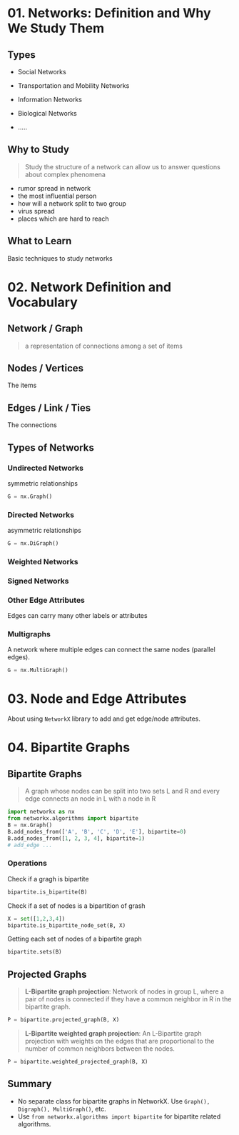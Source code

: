 # 01. Networks: Definition and Why We Study Them

## Types

- Social Networks
- Transportation and Mobility Networks
- Information Networks
- Biological Networks

- .....

## Why to Study

> Study the structure of a network can allow us to answer questions about complex phenomena

- rumor spread in network
- the most influential person
- how will a network split to two group
- virus spread
- places which are hard to reach

## What to Learn

Basic techniques to study networks

# 02. Network Definition and Vocabulary

## Network / Graph

> a representation of connections among a set of items

## Nodes / Vertices

The items

## Edges / Link / Ties

The connections

## Types of Networks

### Undirected Networks

symmetric relationships

```python
G = nx.Graph()
```

### Directed Networks

asymmetric relationships

```python
G = nx.DiGraph()
```

### Weighted Networks

### Signed Networks

### Other Edge Attributes

Edges can carry many other labels or attributes

### Multigraphs

A network where multiple edges can connect the same nodes (parallel edges).

```python
G = nx.MultiGraph()
```

# 03. Node and Edge Attributes

About using `NetworkX` library to add and get edge/node attributes.

# 04. Bipartite Graphs

## Bipartite Graphs

> A graph whose nodes can be split into two sets L and R and every edge connects an node in L with a node in R

```python
import networkx as nx
from networkx.algorithms import bipartite
B = nx.Graph()
B.add_nodes_from(['A', 'B', 'C', 'D', 'E'], bipartite=0)
B.add_nodes_from([1, 2, 3, 4], bipartite=1)
# add_edge ...
```

### Operations

Check if a gragh is bipartite

```python
bipartite.is_bipartite(B)
```

Check if a set of nodes is a bipartition of grash

```python
X = set([1,2,3,4])
bipartite.is_bipartite_node_set(B, X)
```

Getting each set of nodes of a bipartite graph

```python
bipartite.sets(B)
```

## Projected Graphs

> **L-Bipartite graph projection**: Network of nodes in group L, where a pair of nodes is connected if they have a common neighbor in R in the bipartite graph.

```python
P = bipartite.projected_graph(B, X)
```

> **L-Bipartite weighted graph projection**: An L-Bipartite graph projection with weights on the edges that are proportional to the number of common neighbors between the nodes.

```python
P = bipartite.weighted_projected_graph(B, X)
```

## Summary

- No separate class for bipartite graphs in NetworkX. Use ```Graph(), Digraph(), MultiGraph()```, etc.
- Use ```from networkx.algorithms import bipartite``` for bipartite related algorithms.